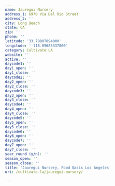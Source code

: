 ```yaml
---
name: Jauregui Nursery
address_1: 6970 Via Del Rio Street
address_2: ''
city: Long Beach
state: CA
zip: ''
phone: ''
latitude: '33.78807894000'
longitude: '-118.09685337000'
category: Cultivate LA
website: ''
active: ''
daycode1: ''
day1_open: ''
day1_close: ''
daycode2: ''
day2_open: ''
day2_close: ''
daycode3: ''
day3_open: ''
day3_close: ''
daycode4: ''
day4_open: ''
day4_close: ''
daycode5: ''
day5_open: ''
day5_close: ''
daycode6: ''
day6_open: ''
daycode7: ''
day7_open: ''
day7_close: ''
year_round (y/n): ''
season_open: ''
season_close: ''
title: 'Jauregui Nursery, Food Oasis Los Angeles'
uri: /cultivate-la/jauregui-nursery/

---
```

